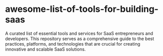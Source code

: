 # awesome-list-of-tools-for-building-saas
A curated list of essential tools and services for SaaS entrepreneurs and developers. This repository serves as a comprehensive guide to the best practices, platforms, and technologies that are crucial for creating innovative and scalable SaaS solutions.
